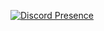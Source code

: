 [![Discord Presence](https://lanyard-profile-readme.vercel.app/api/931903214926856202?hideDiscrim=true)](https://discord.com/users/931903214926856202)
